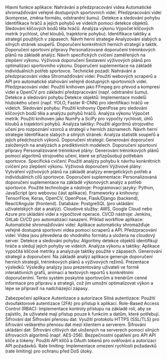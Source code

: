 Hlavní funkce aplikace:
Nahrávání a předzpracování videa
Automatické shromažďování veřejně dostupných sportovních videí.
Předzpracování videí (komprese, změna formátu, odstranění šumu).
Detekce a sledování pohybu
Identifikace hráčů a jejich pohybů ve videích pomocí detekce objektů.
Sledování klíčových bodů těla hráčů.
Analýza výkonu
Výpočet klíčových metrik (rychlost, úhel kloubů, trajektorie pohybu).
Identifikace taktiky a strategií použitých v zápasech.
Návrh herní strategie
Analyzování slabých a silných stránek soupeřů.
Doporučení konkrétních herních strategií a taktik.
Doporučení sportovní přípravy
Personalizované doporučení tréninkových plánů na základě analýz.
Návrh specifických cvičení zaměřených na zlepšení výkonu.
Výživová doporučení
Sestavení výživových plánů pro optimalizaci sportovního výkonu.
Doporučení suplementace na základě individuálních potřeb sportovce.
Technické pozadí:
Nahrávání a předzpracování videa
Shromažďování videí: Použití webových scraperů a API pro automatické stahování veřejně dostupných sportovních videí.
Předzpracování videí: Použití knihoven jako FFmpeg pro převod a kompresi videí a OpenCV pro základní předzpracování (např. odstranění šumu).
Detekce a sledování pohybu
Detekce objektů: Implementace modelů hlubokého učení (např. YOLO, Faster R-CNN) pro identifikaci hráčů ve videích.
Sledování pohybu: Použití knihovny OpenPose pro sledování klíčových bodů těla a analýzu pohybů hráčů.
Analýza výkonu
Výpočet metrik: Použití knihoven jako NumPy a SciPy pro výpočty rychlosti, úhlů kloubů a trajektorií pohybů.
Analýza taktiky: Použití algoritmů strojového učení pro rozpoznání vzorců a strategií v herních záznamech.
Návrh herní strategie
Identifikace slabých a silných stránek: Analýza statistik soupeřů a jejich předchozích výkonů.
Doporučení strategií: Generování doporučení založených na analýzách a prediktivních modelech.
Doporučení sportovní přípravy
Personalizované tréninkové plány: Generování tréninkových plánů pomocí algoritmů strojového učení, které se přizpůsobují potřebám sportovce.
Specifická cvičení: Použití analýzy pohybu k návrhu konkrétních cvičení pro zlepšení výkonu.
Výživová doporučení
Výživové plány: Vytváření výživových plánů na základě analýzy energetických potřeb a individuálních cílů sportovce.
Doporučení suplementace: Personalizovaná doporučení suplementace na základě výkonových analýz a potřeb sportovce.
Použité technologie a nástroje:
Programovací jazyky: Python, JavaScript (pro webovou část aplikace).
Frameworky a knihovny: TensorFlow, Keras, OpenCV, OpenPose, Flask/Django (backend), React/Angular (frontend).
Databáze: PostgreSQL (pro ukládání uživatelských dat a analýz).
Cloudové služby: AWS, Google Cloud nebo Azure pro ukládání videí a výpočtové operace.
CI/CD nástroje: Jenkins, GitLab CI/CD pro automatizaci nasazení.
Příklad workflow aplikace:
Automatické shromažďování videí: Aplikace automaticky shromažďuje veřejně dostupná sportovní videa pomocí scraperů a API.
Předzpracování videí: Videa jsou převedena do vhodného formátu a uložena na cloudový server.
Detekce a sledování pohybu: Algoritmy detekce objektů identifikují hráče a sledují jejich pohyby ve videích.
Analýza výkonu a taktiky: Aplikace vypočítá klíčové metriky a analyzuje taktiky použité v zápasech.
Generování strategií a doporučení: Na základě analýz aplikace generuje doporučení herních strategií, tréninkových plánů a výživových režimů.
Prezentace výsledků: Výsledky analýzy jsou prezentovány uživateli ve formě interaktivních grafů, animací a textových reportů s konkrétními doporučeními.
Tento systém poskytne sportovcům a trenérům cenné informace pro přípravu a strategii, což jim umožní optimalizovat výkon a lépe se připravit na nadcházející zápasy.

Zabezpečení aplikace
Autentizace a autorizace
Silná autentizace: Použití dvoufaktorové autentizace (2FA) pro přístup k aplikaci.
Role-Based Access Control (RBAC): Implementace kontroly přístupu na základě rolí, aby se zajistilo, že uživatelé mají přístup pouze k funkcím a datům, které potřebují.
Šifrování dat
Šifrování přenosu dat: Využití protokolu HTTPS (SSL/TLS) pro šifrování veškerého přenosu dat mezi klientem a serverem.
Šifrování ukládání dat: Šifrování citlivých dat uložených na serverech pomocí silných šifrovacích algoritmů (např. AES-256).
Bezpečnostní opatření pro API
API klíče a tokeny: Použití API klíčů a OAuth tokenů pro ověřování a autorizaci API požadavků.
Rate limiting: Implementace omezení rychlosti požadavků (rate limiting) pro ochranu před DoS útoky.